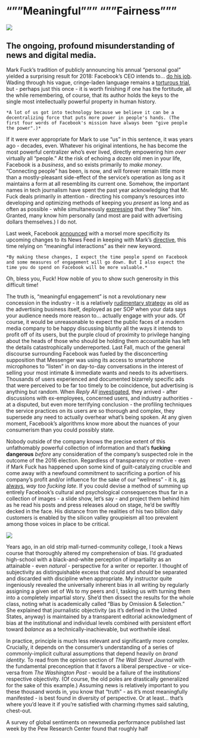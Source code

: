 # “””Meaningful””” “””Fairness”””

![](https://d2mxuefqeaa7sj.cloudfront.net/s_6ED1F6880DC30FEA38315BC056E02BC40EE0437EC4ABD560F9358C7E5F1F26BC_1516399766334_reading.jpg)

## The ongoing, profound misunderstanding of news and digital media.

Mark Fuck’s tradition of publicly announcing his annual “personal goal” yielded a surprising result for 2018: Facebook’s CEO intends to… [do his job](https://www.facebook.com/zuck/posts/10104380170714571). Wading through his vague, cringe-laden language remains a [torturous trial](http://www.extratone.com/words/inred/fuck/), but - perhaps just this once - it is worth finishing if one has the fortitude, all the while remembering, of course, that its author holds the keys to the single most intellectually powerful property in human history.

    *A lot of us got into technology because we believe it can be a decentralizing force that puts more power in people's hands. (The first four words of Facebook's mission have always been "give people the power".)*

If it were ever appropriate for Mark to use “us” in this sentence, it was years ago - decades, even. Whatever his original intentions, he has become the most powerful centralizer who’s ever lived, directly empowering him *over* virtually all “people.” At the risk of echoing a dozen old men in your life, Facebook is a *business*, and so exists primarily to *make money*. “Connecting people” has been, is now, and will forever remain little more than a mostly-pleasant side-effect of the service’s operation as long as it maintains a form at all resembling its current one. Somehow, the important names in tech journalism have spent the past year acknowledging that Mr. Fuck deals primarily in attention - directing his company’s resources into developing and optimizing methods of keeping you *present* as long and as often as possible - while simultaneously [expressing](https://longform.org/posts/longform-podcast-271-kara-swisher) that they “like” him. Granted, many know him personally (and most are paid with advertising dollars themselves.) I do not.

Last week, Facebook [announced](https://newsroom.fb.com/news/2018/01/news-feed-fyi-bringing-people-closer-together/) with a morsel more specificity its upcoming changes to its News Feed in keeping with Mark’s [directive](https://www.facebook.com/zuck/posts/10104413015393571), this time relying on “meaningful interactions” as their new keyword.

    *By making these changes, I expect the time people spend on Facebook and some measures of engagement will go down. But I also expect the time you do spend on Facebook will be more valuable.*

Oh, bless you, Fuck! How noble of you to show such generosity in this difficult time!

The truth is, “meaningful engagement” is not a revolutionary new concession in the industry - it is a relatively [rudimentary strategy](http://extratone.com/library/atkdigitalcustomer.pdf) as old as the advertising business itself, deployed as per SOP when your data says your audience needs more reason to… actually engage with your ads. Of course, it would be unreasonable to expect the public faces of a modern media company to be happy discussing bluntly all the ways it intends to profit off of its users, but the purple cloud of proximity to privilege hanging about the heads of those who should be holding them accountable has left the details catastrophically underreported. Last Fall, much of the general discourse surrounding Facebook was fueled by the disconcerting supposition that Messenger was using its access to smartphone microphones to “listen” in on day-to-day conversations in the interest of selling your most intimate & immediate wants and needs to its advertisers. Thousands of users experienced and documented bizarrely specific ads that were perceived to be far too timely to be coincidence, but advertising is anything but random. When *Reply All* [investigated](https://gimletmedia.com/episode/109-facebook-spying/), they arrived - after discussions with ex-employees, concerned users, and industry authorities - at a disputed, but even more terrifying conclusion - the profiling techniques the service practices on its users are so thorough and complex, they supersede any need to actually overhear what’s being spoken. At any given moment, Facebook’s algorithms know more about the nuances of your consumerism than you could possibly state.

Nobody outside of the company knows the precise extent of this unfathomably powerful collection of information and that’s **fucking dangerous** *before* any consideration of the company’s suspected role in the outcome of the 2016 election. Regardless of transparency or motive - even if Mark Fuck has happened upon some kind of guilt-catalyzing crucible and come away with a newfound commitment to sacrificing a portion of his company’s profit and/or influence for the sake of our “wellness” - it is, [as always](https://theoutline.com/post/1572/mark-zuckerberg-will-be-our-downfall), *way too fucking late*. If you could devise a method of summing up entirely Facebook’s cultural and psychological consequences thus far in a collection of images - a slide show, let’s say - and project them behind him as he read his posts and press releases aloud on stage, he’d be swiftly decked in the face. His distance from the realities of his two billion daily customers is enabled by the silicon valley groupieism all too prevalent among those voices in place to be critical.

![](https://d2mxuefqeaa7sj.cloudfront.net/s_6ED1F6880DC30FEA38315BC056E02BC40EE0437EC4ABD560F9358C7E5F1F26BC_1516443300348_clipboardbreak.png)


Years ago, in an old strip mall-turned-community college, I took a News course that thoroughly altered my comprehension of bias. I’d graduated high-school with a black-and-white perception of impartiality as an attainable - even *natural* - perspective for a writer or reporter. I thought of subjectivity as distinguishable excess that could and *should* be separated and discarded with discipline when appropriate. My instructor quite ingeniously revealed the universally inherent bias in all writing by regularly assigning a given set of Ws to my peers and I, tasking us with turning them into a completely impartial story. She’d then dissect the results for the whole class, noting what is academically called “Bias by Omission & Selection.” She explained that journalistic objectivity (as it’s defined in the United States, anyway) is maintained by a transparent editorial acknowledgment of bias at the institutional and individual levels combined with persistent effort toward *balance* as a technically-inachievable, but worthwhile ideal.

In practice, principle is much less relevant and significantly more complex. Crucially, it depends on the consumer’s understanding of a series of commonly-implicit cultural assumptions that depend heavily on *brand identity.* To read from the opinion section of *The Wall Street Journal* with the fundamental preconception that it favors a liberal perspective - or vice-versa from *The Washington Post* - would be a failure of the institutions’ respective objectivity. (Of course, the old poles are drastically generalized for the sake of this example.) Assuming news is relatively important to you these thousand words in, you know that “truth” - as it’s most meaningfully manifested - is best found in diversity of perspective. Or at least… that’s where you’d leave it if you’re satisfied with charming rhymes said saluting, chest-out.

A survey of global sentiments on newsmedia performance published last week by the Pew Research Center found that roughly half 

